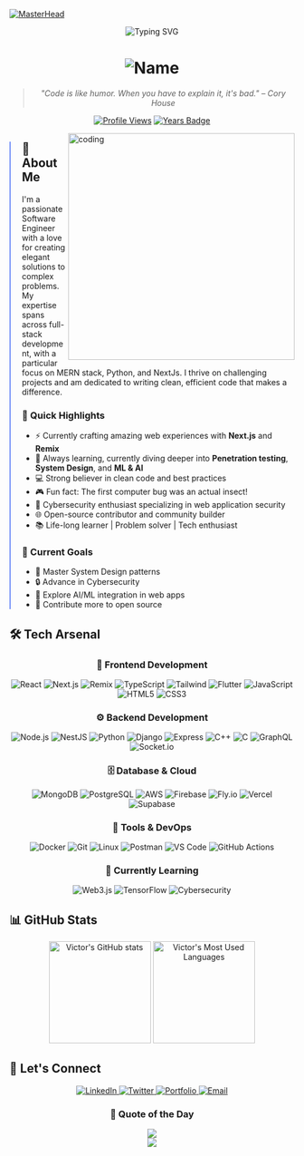 [![MasterHead](https://user-images.githubusercontent.com/113350806/236842414-18101a37-92f5-4de7-a46d-eeaca6e16cbd.gif)](https://github.com/vkhydras)

<div align="center">
  <img src="https://readme-typing-svg.demolab.com?font=Fira+Code&pause=1000&color=6B8AF7&random=false&width=435&lines=⚡+Full+Stack+Software+Engineer+⚡;🔮+Problem+Solver+%7C+Creative+Thinker+🔮;🚀+MERN+Stack+%7C+Python+%7C+NextJs+%7C+Remix+🚀;🔐+Cybersecurity+Enthusiast+%7C+AI+Explorer+🔐;🌟+Building+the+Future%2C+One+Commit+at+a+Time+🌟" alt="Typing SVG" />
</div>

<h1 align="center">
  <img src="https://readme-typing-svg.demolab.com?font=Fira+Code&weight=600&size=35&duration=4000&pause=1000&color=6B8AF7&background=00000000&multiline=true&repeat=false&random=false&width=600&height=80&lines=👋+Hello+World%2C+I%27m+Victor" alt="Name" />
</h1>

<div align="center">
  
> *"Code is like humor. When you have to explain it, it's bad." – Cory House*

[![Profile Views](https://komarev.com/ghpvc/?username=vkhydras&label=Profile%20Views&color=6B8AF7&style=flat)](https://github.com/vkhydras)
[![Years Badge](https://badges.pufler.dev/years/vkhydras)](https://github.com/vkhydras)



</div>

<div>
  <img align="right" alt="coding" width="400" src="https://cdn.dribbble.com/users/1162077/screenshots/3848914/programmer.gif">
</div>

<div align="left" style="border-left: 2px solid #6B8AF7; padding-left: 20px;">

## 🚀 About Me

I'm a passionate Software Engineer with a love for creating elegant solutions to complex problems. My expertise spans across full-stack development, with a particular focus on MERN stack, Python, and NextJs. I thrive on challenging projects and am dedicated to writing clean, efficient code that makes a difference.

### 🎯 Quick Highlights

- ⚡ Currently crafting amazing web experiences with **Next.js** and **Remix**
- 🌱 Always learning, currently diving deeper into **Penetration testing**, **System Design**, and **ML & AI**
- 💻 Strong believer in clean code and best practices
- 🎮 Fun fact: The first computer bug was an actual insect!
- 🔐 Cybersecurity enthusiast specializing in web application security
- 🌐 Open-source contributor and community builder
- 📚 Life-long learner | Problem solver | Tech enthusiast

### 🎳 Current Goals
- 📖 Master System Design patterns
- 🔒 Advance in Cybersecurity
- 🤖 Explore AI/ML integration in web apps
- 🌟 Contribute more to open source

</div>

## 🛠️ Tech Arsenal

<div align="center">

### 🎨 Frontend Development
![React](https://img.shields.io/badge/-React-61DAFB?style=for-the-badge&logo=react&logoColor=black)
![Next.js](https://img.shields.io/badge/-Next.js-000000?style=for-the-badge&logo=next.js&logoColor=white)
![Remix](https://img.shields.io/badge/-Remix-000000?style=for-the-badge&logo=remix&logoColor=white)
![TypeScript](https://img.shields.io/badge/-TypeScript-3178C6?style=for-the-badge&logo=typescript&logoColor=white)
![Tailwind](https://img.shields.io/badge/-Tailwind-38B2AC?style=for-the-badge&logo=tailwind-css&logoColor=white)
![Flutter](https://img.shields.io/badge/-Flutter-02569B?style=for-the-badge&logo=flutter&logoColor=white)
![JavaScript](https://img.shields.io/badge/-JavaScript-F7DF1E?style=for-the-badge&logo=javascript&logoColor=black)
![HTML5](https://img.shields.io/badge/-HTML5-E34F26?style=for-the-badge&logo=html5&logoColor=white)
![CSS3](https://img.shields.io/badge/-CSS3-1572B6?style=for-the-badge&logo=css3&logoColor=white)


### ⚙️ Backend Development
![Node.js](https://img.shields.io/badge/-Node.js-339933?style=for-the-badge&logo=node.js&logoColor=white)
![NestJS](https://img.shields.io/badge/-NestJS-E0234E?style=for-the-badge&logo=nestjs&logoColor=white)
![Python](https://img.shields.io/badge/-Python-3776AB?style=for-the-badge&logo=python&logoColor=white)
![Django](https://img.shields.io/badge/-Django-092E20?style=for-the-badge&logo=django&logoColor=white)
![Express](https://img.shields.io/badge/-Express-000000?style=for-the-badge&logo=express&logoColor=white)
![C++](https://img.shields.io/badge/-C++-00599C?style=for-the-badge&logo=c%2B%2B&logoColor=white)
![C](https://img.shields.io/badge/-C-A8B9CC?style=for-the-badge&logo=c&logoColor=black)
![GraphQL](https://img.shields.io/badge/-GraphQL-E10098?style=for-the-badge&logo=graphql&logoColor=white)
![Socket.io](https://img.shields.io/badge/-Socket.io-010101?style=for-the-badge&logo=socket.io&logoColor=white)

### 🗄️ Database & Cloud
![MongoDB](https://img.shields.io/badge/-MongoDB-47A248?style=for-the-badge&logo=mongodb&logoColor=white)
![PostgreSQL](https://img.shields.io/badge/-PostgreSQL-336791?style=for-the-badge&logo=postgresql&logoColor=white)
![AWS](https://img.shields.io/badge/-AWS-232F3E?style=for-the-badge&logo=amazon-aws&logoColor=white)
![Firebase](https://img.shields.io/badge/-Firebase-FFCA28?style=for-the-badge&logo=firebase&logoColor=black)
![Fly.io](https://img.shields.io/badge/-Fly.io-8B5CF6?style=for-the-badge&logo=fly.io&logoColor=white)
![Vercel](https://img.shields.io/badge/-Vercel-000000?style=for-the-badge&logo=vercel&logoColor=white)
![Supabase](https://img.shields.io/badge/-Supabase-3ECF8E?style=for-the-badge&logo=supabase&logoColor=white)

### 🔧 Tools & DevOps
![Docker](https://img.shields.io/badge/-Docker-2496ED?style=for-the-badge&logo=docker&logoColor=white)
![Git](https://img.shields.io/badge/-Git-F05032?style=for-the-badge&logo=git&logoColor=white)
![Linux](https://img.shields.io/badge/-Linux-FCC624?style=for-the-badge&logo=linux&logoColor=black)
![Postman](https://img.shields.io/badge/-Postman-FF6C37?style=for-the-badge&logo=postman&logoColor=white)
![VS Code](https://img.shields.io/badge/-VS%20Code-007ACC?style=for-the-badge&logo=visual-studio-code&logoColor=white)
![GitHub Actions](https://img.shields.io/badge/-GitHub%20Actions-2088FF?style=for-the-badge&logo=github-actions&logoColor=white)


### 🎯 Currently Learning
![Web3.js](https://img.shields.io/badge/-Web3.js-F16822?style=for-the-badge&logo=web3.js&logoColor=white)
![TensorFlow](https://img.shields.io/badge/-TensorFlow-FF6F00?style=for-the-badge&logo=tensorflow&logoColor=white)
![Cybersecurity](https://img.shields.io/badge/-Cybersecurity-2E8B57?style=for-the-badge&logo=datadog&logoColor=white)

</div>

## 📊 GitHub Stats

<div align="center">
  <picture>
    <source 
      srcset="https://github-readme-stats.vercel.app/api?username=vkhydras&show_icons=true&theme=tokyonight&hide_border=true&include_all_commits=true&count_private=true&include_pulls=true&show_pull_requests=true&bg_color=00000000&ring_color=6B8AF7&text_color=6B8AF7&icon_color=6B8AF7"
      media="(prefers-color-scheme: dark)"
    />
    <source
      srcset="https://github-readme-stats.vercel.app/api?username=vkhydras&show_icons=true&theme=default&hide_border=true&include_all_commits=true&count_private=true&include_pulls=true&show_pull_requests=true&bg_color=00000000&ring_color=6B8AF7&text_color=6B8AF7&icon_color=6B8AF7"
      media="(prefers-color-scheme: light), (prefers-color-scheme: no-preference)"
    />
    <img height="180em" src="https://github-readme-stats.vercel.app/api?username=vkhydras&show_icons=true&theme=tokyonight&hide_border=true&include_all_commits=true&count_private=true&include_pulls=true&show_pull_requests=true&ring_color=6B8AF7" alt="Victor's GitHub stats" />
  </picture>

  <picture>
    <source 
      srcset="https://github-readme-stats.vercel.app/api/top-langs/?username=vkhydras&layout=compact&theme=tokyonight&hide_border=true&langs_count=8&hide=css,scss,html,less&bg_color=00000000&text_color=6B8AF7&custom_title=Most%20Used%20Languages%20(Public%20Repos)"
      media="(prefers-color-scheme: dark)"
    />
    <source
      srcset="https://github-readme-stats.vercel.app/api/top-langs/?username=vkhydras&layout=compact&theme=default&hide_border=true&langs_count=8&hide=css,scss,html,less&bg_color=00000000&text_color=6B8AF7&custom_title=Most%20Used%20Languages%20(Public%20Repos)"
      media="(prefers-color-scheme: light), (prefers-color-scheme: no-preference)"
    />
    <img height="180em" src="https://github-readme-stats.vercel.app/api/top-langs/?username=vkhydras&layout=compact&theme=tokyonight&hide_border=true&langs_count=8&hide=css,scss,html,less&custom_title=Most%20Used%20Languages%20(Public%20Repos)" alt="Victor's Most Used Languages" />
  </picture>
</div>

## 🤝 Let's Connect

<div align="center">
  <a href="https://linkedin.com/in/victor-kimaru-250b04277" target="_blank">
    <img src="https://img.shields.io/badge/-LinkedIn-0077B5?style=for-the-badge&logo=linkedin&logoColor=white" alt="LinkedIn" />
  </a>
  <a href="https://twitter.com/v_k_hydra" target="_blank">
    <img src="https://img.shields.io/badge/-Twitter-1DA1F2?style=for-the-badge&logo=twitter&logoColor=white" alt="Twitter" />
  </a>
  <a href="https://victork.vercel.app/" target="_blank">
    <img src="https://img.shields.io/badge/-Portfolio-000000?style=for-the-badge&logo=vercel&logoColor=white" alt="Portfolio" />
  </a>
  <a href="mailto:victorkimaru8@gmail.com">
    <img src="https://img.shields.io/badge/-Email-D14836?style=for-the-badge&logo=gmail&logoColor=white" alt="Email" />
  </a>
</div>

<div align="center">
  <h3>💭 Quote of the Day</h3>
  <img src="https://quotes-github-readme.vercel.app/api?type=horizontal&theme=tokyonight" />
</div>

<div align="center">
  <img src="https://capsule-render.vercel.app/api?type=waving&color=6B8AF7&height=120&section=footer" />
</div>

